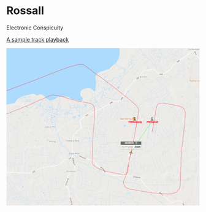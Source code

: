 # Rossall

Electronic Conspicuity

[A sample track playback](https://aircrew.co.uk/playback/groundstations/?ICAO=404BCD&RxType=PAW&adbVariant=*&Station=*&start=1630494000&end=1630504800)

![sample](images/2021/09/sample.png)
